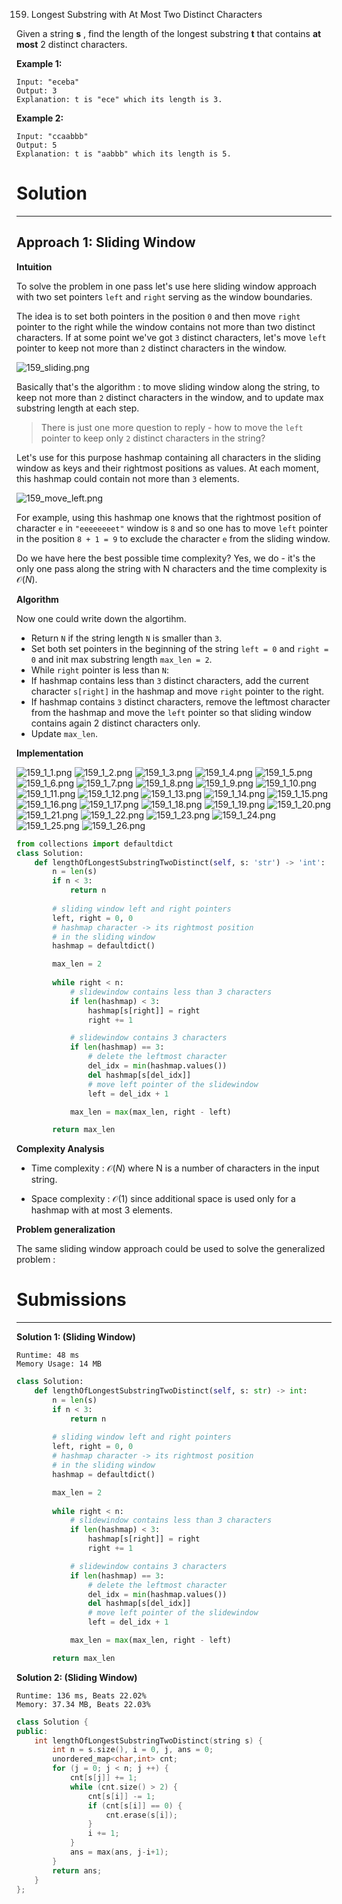 159. Longest Substring with At Most Two Distinct Characters

Given a string **s** , find the length of the longest substring **t**  that contains **at most** 2 distinct characters.

**Example 1:**
```
Input: "eceba"
Output: 3
Explanation: t is "ece" which its length is 3.
```

**Example 2:**
```
Input: "ccaabbb"
Output: 5
Explanation: t is "aabbb" which its length is 5.
```

# Solution
---
## Approach 1: Sliding Window
**Intuition**

To solve the problem in one pass let's use here sliding window approach with two set pointers `left` and `right` serving as the window boundaries.

The idea is to set both pointers in the position `0` and then move `right` pointer to the right while the window contains not more than two distinct characters. If at some point we've got `3` distinct characters, let's move `left` pointer to keep not more than `2` distinct characters in the window.

![159_sliding.png](img/159_sliding.png)

Basically that's the algorithm : to move sliding window along the string, to keep not more than `2` distinct characters in the window, and to update max substring length at each step.

>There is just one more question to reply - how to move the `left` pointer to keep only `2` distinct characters in the string?

Let's use for this purpose hashmap containing all characters in the sliding window as keys and their rightmost positions as values. At each moment, this hashmap could contain not more than `3` elements.

![159_move_left.png](img/159_move_left.png)

For example, using this hashmap one knows that the rightmost position of character `e` in `"eeeeeeeet"` window is `8` and so one has to move `left` pointer in the position `8 + 1 = 9` to exclude the character `e` from the sliding window.

Do we have here the best possible time complexity? Yes, we do - it's the only one pass along the string with N characters and the time complexity is $\mathcal{O}(N)$.

**Algorithm**

Now one could write down the algortihm.

* Return `N` if the string length `N` is smaller than `3`.
* Set both set pointers in the beginning of the string `left = 0` and `right = 0` and init max substring length `max_len = 2`.
* While `right` pointer is less than `N`:
* If hashmap contains less than `3` distinct characters, add the current character `s[right]` in the hashmap and move `right` pointer to the right.
* If hashmap contains `3` distinct characters, remove the leftmost character from the hashmap and move the `left` pointer so that sliding window contains again 2 distinct characters only.
* Update `max_len`.

**Implementation**

![159_1_1.png](img/159_1_1.png)
![159_1_2.png](img/159_1_2.png)
![159_1_3.png](img/159_1_3.png)
![159_1_4.png](img/159_1_4.png)
![159_1_5.png](img/159_1_5.png)
![159_1_6.png](img/159_1_6.png)
![159_1_7.png](img/159_1_7.png)
![159_1_8.png](img/159_1_8.png)
![159_1_9.png](img/159_1_9.png)
![159_1_10.png](img/159_1_10.png)
![159_1_11.png](img/159_1_11.png)
![159_1_12.png](img/159_1_12.png)
![159_1_13.png](img/159_1_13.png)
![159_1_14.png](img/159_1_14.png)
![159_1_15.png](img/159_1_15.png)
![159_1_16.png](img/159_1_16.png)
![159_1_17.png](img/159_1_17.png)
![159_1_18.png](img/159_1_18.png)
![159_1_19.png](img/159_1_19.png)
![159_1_20.png](img/159_1_20.png)
![159_1_21.png](img/159_1_21.png)
![159_1_22.png](img/159_1_22.png)
![159_1_23.png](img/159_1_23.png)
![159_1_24.png](img/159_1_24.png)
![159_1_25.png](img/159_1_25.png)
![159_1_26.png](img/159_1_26.png)

```python
from collections import defaultdict
class Solution:
    def lengthOfLongestSubstringTwoDistinct(self, s: 'str') -> 'int':
        n = len(s) 
        if n < 3:
            return n
        
        # sliding window left and right pointers
        left, right = 0, 0
        # hashmap character -> its rightmost position 
        # in the sliding window
        hashmap = defaultdict()

        max_len = 2
        
        while right < n:
            # slidewindow contains less than 3 characters
            if len(hashmap) < 3:
                hashmap[s[right]] = right
                right += 1

            # slidewindow contains 3 characters
            if len(hashmap) == 3:
                # delete the leftmost character
                del_idx = min(hashmap.values())
                del hashmap[s[del_idx]]
                # move left pointer of the slidewindow
                left = del_idx + 1

            max_len = max(max_len, right - left)

        return max_len
```

**Complexity Analysis**

* Time complexity : $\mathcal{O}(N)$ where N is a number of characters in the input string.

* Space complexity : $\mathcal{O}(1)$ since additional space is used only for a hashmap with at most 3 elements.

**Problem generalization**

The same sliding window approach could be used to solve the generalized problem :

# Submissions
---
**Solution 1: (Sliding Window)**
```
Runtime: 48 ms
Memory Usage: 14 MB
```
```python
class Solution:
    def lengthOfLongestSubstringTwoDistinct(self, s: str) -> int:
        n = len(s) 
        if n < 3:
            return n
        
        # sliding window left and right pointers
        left, right = 0, 0
        # hashmap character -> its rightmost position 
        # in the sliding window
        hashmap = defaultdict()

        max_len = 2
        
        while right < n:
            # slidewindow contains less than 3 characters
            if len(hashmap) < 3:
                hashmap[s[right]] = right
                right += 1

            # slidewindow contains 3 characters
            if len(hashmap) == 3:
                # delete the leftmost character
                del_idx = min(hashmap.values())
                del hashmap[s[del_idx]]
                # move left pointer of the slidewindow
                left = del_idx + 1

            max_len = max(max_len, right - left)

        return max_len
```

**Solution 2: (Sliding Window)**
```
Runtime: 136 ms, Beats 22.02%
Memory: 37.34 MB, Beats 22.03%
```
```c++
class Solution {
public:
    int lengthOfLongestSubstringTwoDistinct(string s) {
        int n = s.size(), i = 0, j, ans = 0;
        unordered_map<char,int> cnt;
        for (j = 0; j < n; j ++) {
            cnt[s[j]] += 1;
            while (cnt.size() > 2) {
                cnt[s[i]] -= 1;
                if (cnt[s[i]] == 0) {
                    cnt.erase(s[i]);
                }
                i += 1;
            }
            ans = max(ans, j-i+1);
        }
        return ans;
    }
};
```
